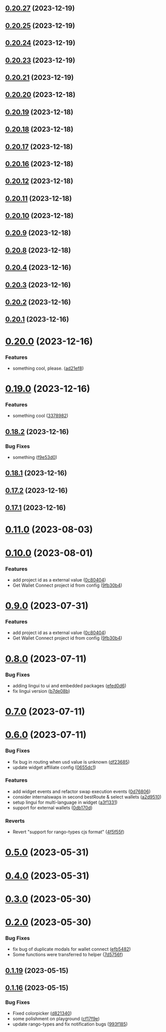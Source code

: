 ## [0.20.27](https://github.com/yeager-eren/rango-client/compare/widget-embedded@0.20.26...widget-embedded@0.20.27) (2023-12-19)



## [0.20.25](https://github.com/yeager-eren/rango-client/compare/widget-embedded@0.20.24...widget-embedded@0.20.25) (2023-12-19)



## [0.20.24](https://github.com/yeager-eren/rango-client/compare/widget-embedded@0.20.23...widget-embedded@0.20.24) (2023-12-19)



## [0.20.23](https://github.com/yeager-eren/rango-client/compare/widget-embedded@0.20.22...widget-embedded@0.20.23) (2023-12-19)



## [0.20.21](https://github.com/yeager-eren/rango-client/compare/widget-embedded@0.20.20...widget-embedded@0.20.21) (2023-12-19)



## [0.20.20](https://github.com/yeager-eren/rango-client/compare/widget-embedded@0.20.19...widget-embedded@0.20.20) (2023-12-18)



## [0.20.19](https://github.com/yeager-eren/rango-client/compare/widget-embedded@0.20.18...widget-embedded@0.20.19) (2023-12-18)



## [0.20.18](https://github.com/yeager-eren/rango-client/compare/widget-embedded@0.20.17...widget-embedded@0.20.18) (2023-12-18)



## [0.20.17](https://github.com/yeager-eren/rango-client/compare/widget-embedded@0.20.16...widget-embedded@0.20.17) (2023-12-18)



## [0.20.16](https://github.com/yeager-eren/rango-client/compare/widget-embedded@0.20.15...widget-embedded@0.20.16) (2023-12-18)



## [0.20.12](https://github.com/yeager-eren/rango-client/compare/widget-embedded@0.20.11...widget-embedded@0.20.12) (2023-12-18)



## [0.20.11](https://github.com/yeager-eren/rango-client/compare/widget-embedded@0.20.10...widget-embedded@0.20.11) (2023-12-18)



## [0.20.10](https://github.com/yeager-eren/rango-client/compare/widget-embedded@0.20.9...widget-embedded@0.20.10) (2023-12-18)



## [0.20.9](https://github.com/yeager-eren/rango-client/compare/widget-embedded@0.20.8...widget-embedded@0.20.9) (2023-12-18)



## [0.20.8](https://github.com/yeager-eren/rango-client/compare/widget-embedded@0.20.7...widget-embedded@0.20.8) (2023-12-18)



## [0.20.4](https://github.com/yeager-eren/rango-client/compare/widget-embedded@0.20.3...widget-embedded@0.20.4) (2023-12-16)



## [0.20.3](https://github.com/yeager-eren/rango-client/compare/widget-embedded@0.20.2...widget-embedded@0.20.3) (2023-12-16)



## [0.20.2](https://github.com/yeager-eren/rango-client/compare/widget-embedded@0.20.1...widget-embedded@0.20.2) (2023-12-16)



## [0.20.1](https://github.com/yeager-eren/rango-client/compare/widget-embedded@0.20.0...widget-embedded@0.20.1) (2023-12-16)



# [0.20.0](https://github.com/yeager-eren/rango-client/compare/widget-embedded@0.19.0...widget-embedded@0.20.0) (2023-12-16)


### Features

* something cool, please. ([ad21ef8](https://github.com/yeager-eren/rango-client/commit/ad21ef880af274ba131c7402a0688a243d062ad3))



# [0.19.0](https://github.com/yeager-eren/rango-client/compare/widget-embedded@0.18.2...widget-embedded@0.19.0) (2023-12-16)


### Features

* something cool ([3378982](https://github.com/yeager-eren/rango-client/commit/33789821504250e726ba8b3217f969436f617854))



## [0.18.2](https://github.com/yeager-eren/rango-client/compare/widget-embedded@0.18.1...widget-embedded@0.18.2) (2023-12-16)


### Bug Fixes

* something ([f9e53d0](https://github.com/yeager-eren/rango-client/commit/f9e53d061281f1d38e4970c3758efc8e7554ad8f))



## [0.18.1](https://github.com/yeager-eren/rango-client/compare/widget-embedded@0.17.3...widget-embedded@0.18.1) (2023-12-16)



## [0.17.2](https://github.com/yeager-eren/rango-client/compare/widget-embedded@0.17.1-next.122...widget-embedded@0.17.2) (2023-12-16)



## [0.17.1](https://github.com/yeager-eren/rango-client/compare/widget-embedded@0.18.0...widget-embedded@0.17.1) (2023-12-16)



# [0.11.0](https://github.com/rango-exchange/rango-client/compare/widget-embedded@0.10.0...widget-embedded@0.11.0) (2023-08-03)



# [0.10.0](https://github.com/rango-exchange/rango-client/compare/widget-embedded@0.8.0...widget-embedded@0.10.0) (2023-08-01)


### Features

* add project id as a external value ([0c80404](https://github.com/rango-exchange/rango-client/commit/0c80404a8cacb6c5b0338dea1e416b0b11db254b))
* Get Wallet Connect project id from config ([9fb30b4](https://github.com/rango-exchange/rango-client/commit/9fb30b4b1a83e2005bbf42553298f24b1e278e1c))



# [0.9.0](https://github.com/rango-exchange/rango-client/compare/widget-embedded@0.8.0...widget-embedded@0.9.0) (2023-07-31)


### Features

* add project id as a external value ([0c80404](https://github.com/rango-exchange/rango-client/commit/0c80404a8cacb6c5b0338dea1e416b0b11db254b))
* Get Wallet Connect project id from config ([9fb30b4](https://github.com/rango-exchange/rango-client/commit/9fb30b4b1a83e2005bbf42553298f24b1e278e1c))



# [0.8.0](https://github.com/rango-exchange/rango-client/compare/widget-embedded@0.7.0...widget-embedded@0.8.0) (2023-07-11)


### Bug Fixes

* adding lingui to ui and embedded packages ([efed0d6](https://github.com/rango-exchange/rango-client/commit/efed0d6da437bfd472f26a280adc55da1151966a))
* fix lingui version ([b7de08b](https://github.com/rango-exchange/rango-client/commit/b7de08b457314192665b9d3afa809e63ecd311a8))



# [0.7.0](https://github.com/rango-exchange/rango-client/compare/widget-embedded@0.6.0...widget-embedded@0.7.0) (2023-07-11)



# [0.6.0](https://github.com/rango-exchange/rango-client/compare/widget-embedded@0.5.0...widget-embedded@0.6.0) (2023-07-11)


### Bug Fixes

* fix bug in routing when usd value is unknown ([df23685](https://github.com/rango-exchange/rango-client/commit/df23685d63de6dbe5a3e591ef619d845573e0657))
* update widget affiliate config ([0655dc1](https://github.com/rango-exchange/rango-client/commit/0655dc1949e6e8a9b1efacb71e3f66ac3d1e30fb))


### Features

* add widget events and refactor swap execution events ([0d76806](https://github.com/rango-exchange/rango-client/commit/0d7680693dd77439de38cd0b20f263f6ae8cceb0))
* consider internalswaps in second bestRoute & select wallets ([a2d9510](https://github.com/rango-exchange/rango-client/commit/a2d9510288b534e03d6cf2ee3ed60b895607323f))
* setup lingui for multi-language in widget ([a3f1331](https://github.com/rango-exchange/rango-client/commit/a3f1331def487989a5717335b062dd9ef45876ad))
* support for external wallets ([0db170d](https://github.com/rango-exchange/rango-client/commit/0db170d28b7052e5a750d270549d9550c52789de))


### Reverts

* Revert "support for rango-types cjs format" ([4f5f55f](https://github.com/rango-exchange/rango-client/commit/4f5f55f96e8daa329588b932b19c291c30f339c4))



# [0.5.0](https://github.com/rango-exchange/rango-client/compare/widget-embedded@0.4.0...widget-embedded@0.5.0) (2023-05-31)



# [0.4.0](https://github.com/rango-exchange/rango-client/compare/widget-embedded@0.3.0...widget-embedded@0.4.0) (2023-05-31)



# [0.3.0](https://github.com/rango-exchange/rango-client/compare/widget-embedded@0.2.0...widget-embedded@0.3.0) (2023-05-30)



# [0.2.0](https://github.com/rango-exchange/rango-client/compare/widget-embedded@0.1.19...widget-embedded@0.2.0) (2023-05-30)


### Bug Fixes

* fix bug of duplicate modals for wallet connect ([efb5482](https://github.com/rango-exchange/rango-client/commit/efb54827fd51e6c6c8f42c6abf33c3d7610755e8))
* Some functions were transferred to helper ([7d5756f](https://github.com/rango-exchange/rango-client/commit/7d5756fc476728e84b16300102918542520983a7))



## [0.1.19](https://github.com/rango-exchange/rango-client/compare/widget-embedded@0.1.18...widget-embedded@0.1.19) (2023-05-15)



## [0.1.16](https://github.com/rango-exchange/rango-client/compare/widget-embedded@0.1.15...widget-embedded@0.1.16) (2023-05-15)


### Bug Fixes

* Fixed colorpicker ([d821340](https://github.com/rango-exchange/rango-client/commit/d821340fc3f5df07ccbfc3555ae4d7dba0cad49b))
* some polishment on playground ([cf17f9e](https://github.com/rango-exchange/rango-client/commit/cf17f9e2ac2efc9467c4f550e09eaf19170bbbf0))
* update rango-types and fix notification bugs ([993f185](https://github.com/rango-exchange/rango-client/commit/993f185e0b8c5e5e15a2c65ba2d85d1f9c8daa90))



